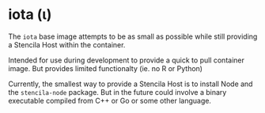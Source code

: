 # iota (ι)

The `iota` base image attempts to be as small as possible while still providing a Stencila Host within the container.

Intended for use during development to provide a quick to pull container image. But provides limited functionalty (ie. no R or Python)

Currently, the smallest way to provide a Stencila Host is to install Node and the `stencila-node` package.
But in the future could involve a binary executable compiled from C++ or Go or some other language.
